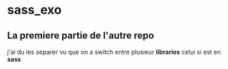 # sass_exo

## La premiere partie de l'autre repo
j'ai du les separer vu que on a switch entre plusieur **libraries** celui si est en **sass**